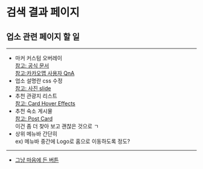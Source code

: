 # 검색 결과 페이지  
## 업소 관련 페이지 할 일  
---
- 마커 커스텀 오버레이  
[참고: 공식 문서](https://apis.map.kakao.com/web/sample/customOverlay1/)  
[참고:카카오맵 사용자 QnA](https://devtalk.kakao.com/t/topic/82597)
- 업소 설명란 css 수정  
[참고: 사진 slide](https://www.csscodelab.com/react-image-slider-code-snippet/)
- 추천 관광지 리스트  
[참고: Card Hover Effects](https://www.csscodelab.com/css-card-hover-effects-examples/)
- 추천 숙소 게시물  
[참고: Post Card](https://www.csscodelab.com/css-post-card-design-code-snippet/)  
이건 좀 더 찾아 보고 괜찮은 것으로 ㄱ
- 상위 메뉴바 간단히  
ex) 메뉴바 중간에 Logo로 홈으로 이동하도록 정도?
---

+ [그냥 마음에 든 버튼](https://www.csscodelab.com/css-button-hover-motion-effect-code-snippet/)